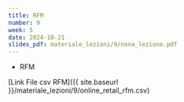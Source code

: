```yaml
---
title: RFM
number: 9
week: 5
date: 2024-10-21
slides_pdf: materiale_lezioni/9/nona_lezione.pdf
---
```


- RFM


[Link File csv RFM]({{ site.baseurl }}/materiale_lezioni/9/online_retail_rfm.csv)  
